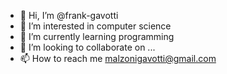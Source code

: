 - 👋 Hi, I’m @frank-gavotti
- 👀 I’m interested in computer science
- 🌱 I’m currently learning programming
- 💞️ I’m looking to collaborate on ...
- 📫 How to reach me malzonigavotti@gmail.com

<!---
frank-gavotti/frank-gavotti is a ✨ special ✨ repository because its `README.md` (this file) appears on your GitHub profile.
You can click the Preview link to take a look at your changes.
--->
